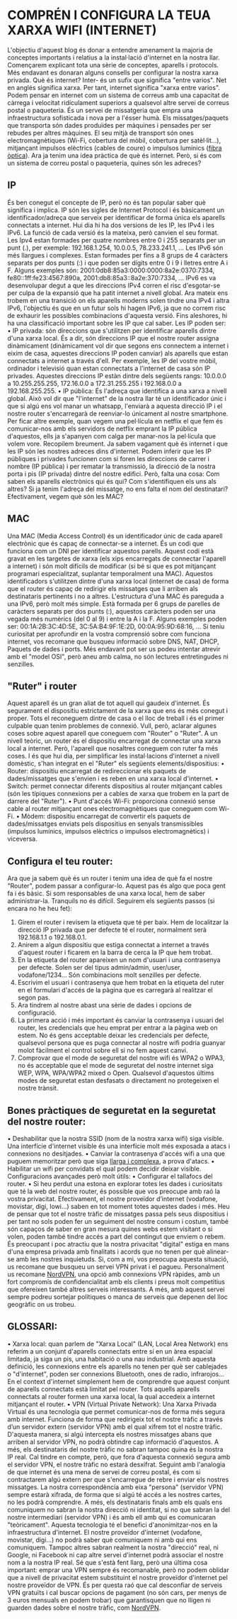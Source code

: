# COMPRÉN I CONFIGURA LA TEUA XARXA WIFI (INTERNET)

L'objectiu d'aquest blog és donar a entendre amenament la majoria de conceptes importants i relatius a la instal·lació d'internet en la nostra llar. Començarem explicant tota una sèrie de conceptes, aparells i protocols. Més endavant es donaran alguns consells per configurar la nostra xarxa privada.
Què és internet?
Inter- és un sufix que significa "entre varios". Net en anglés significa xarxa. Per tant, internet significa "xarxa entre varios". Podem pensar en internet com un sistema de correus amb una capacitat de càrrega i velocitat ridículament superiors a qualsevol altre servei de correus postal o paqueteria. És un servei de missatgeria que empra una infraestructura sofisticada i nova per a l'ésser humà. Els missatges/paquets que transporta són dades produïdes per màquines i pensades per ser rebudes per altres màquines. El seu mitjà de transport són ones electromagnètiques (Wi-Fi, cobertura del mòbil, cobertura per satèl·lit...), mitjançant impulsos elèctrics (cables de coure) o impulsos lumínics ([fibra òptica](https://www.youtube.com/watch?v=_OywbkAIJq0)). Ara ja tenim una idea pràctica de què és internet. Però, si és com un sistema de correu postal o paqueteria, quines són les adreces?

## IP

És ben conegut el concepte de IP, però no és tan popular saber què significa i implica. IP són les sigles de Internet Protocol i és bàsicament un identificador/adreça que serveix per identificar de forma única els aparells connectats a internet. Hui dia hi ha dos versions de les IP, les IPv4 i les IPv6. La funció de cada versió és la mateixa, però canvien el seu format. Les Ipv4 estan formades per quatre nombres entre 0 i 255 separats per un punt (.), per exemple: 192.168.1.254, 10.0.0.5, 78.233.241.1, ... Les IPv6 són més llargues i complexes. Estan formades per fins a 8 grups de 4 caràcters separats per dos punts (:) i que poden ser dígits entre 0 i 9 i lletres entre A i F. Alguns exemples són: 2001:0db8:85a3:0000:0000:8a2e:0370:7334, fe80::1ff:fe23:4567:890a, 2001:db8:85a3::8a2e:370:7334, ...
IPv6 es va desenvolupar degut a que les direccions IPv4 corren el risc d'esgotar-se per culpa de la expansió que ha patit internet a nivell global. Ara mateix ens trobem en una transició on els aparells moderns solen tindre una IPv4 i altra IPv6, l'objectiu és que en un futur sols hi hagen IPv6, ja que no correm risc de exhaurir les possibles combinacions d'aquesta versió. Fins aleshores, hi ha una classificació important sobre les IP que cal saber. Les IP poden ser:
•	IP privada: són direccions que s'utilitzen per identificar aparells dintre d'una xarxa local. És a dir, són direccions IP que el nostre router assigna dinàmicament (dinàmicament vol dir que segons ens connectem a internet i eixim de casa, aquestes direccions IP poden canviar) als aparells que estan connectats a internet a través d'ell. Per exemple, les IP del vostre mòbil, ordinador i televisió quan estan connectats a l'internet de casa són IP privades. Aquestes direccions IP estàn dintre dels següents rangs: 10.0.0.0 a 10.255.255.255, 172.16.0.0 a 172.31.255.255 i 192.168.0.0 a 192.168.255.255.
•	IP pública: És l'adreça que identifica a una xarxa a nivell global. Això vol dir que "l'internet" de la nostra llar té un identificador únic i que si algú ens vol manar un whatsapp, l'enviarà a aquesta direcció IP i el nostre router s'encarregarà de reenviar-lo únicament al nostre smartphone. Per ficar altre exemple, quan vegem una pel·lícula en netflix el que fem és comunicar-nos amb els servidors de netflix emprant la IP pública d'aquestos, ells ja s'apanyen com calga per manar-nos la pel·lícula que volem vore.
Recopilem breument. Ja sabem vagament què és internet i que les IP són les nostres adreces dins d'internet. Podem inferir que les IP públiques i privades funcionen com si foren les direccions de carrer i nombre (IP pública) i per rematar la transmissió, la direcció de la nostra porta i pis (IP privada) dintre del nostre edifici. Però, falta una cosa: Com saben els aparells electrònics qui és qui? Com s'identifiquen els uns als altres? Si ja tenim l'adreça del missatge, no ens falta el nom del destinatari? Efectivament, vegem què són les MAC?

## MAC

Una MAC (Media Access Control) és un identificador únic de cada aparell electrònic que és capaç de connectar-se a internet. És un codi que funciona com un DNI per identificar aquestos parells. Aquest codi està gravat en les targetes de xarxa (els xips encarregats de connectar l'aparell a internet) i són molt difícils de modificar (si bé si que es pot mitjançant programari especialitzat, suplantar temporalment una MAC). Aquestos identificadors s'utilitzen dintre d'una xarxa local (internet de casa) de forma que el router és capaç de redirigir els missatges que li arriben als destinataris pertinents i no a altres. L'estructura d'una MAC és pareguda a una IPv6, però molt més simple. Està formada per 6 grups de parelles de caràcters separats per dos punts (:), aquestos caràcters poden ser una vegada més numèrics (del 0 al 9) i entre la A i la F. Alguns exemples poden ser: 00:1A:2B:3C:4D:5E, 3C:5A:B4:9F:1E:2D, 00:0A:95:9D:68:16, ...
Si teniu curiositat per aprofundir en la vostra comprensió sobre com funciona internet, vos recomane que busqueu informació sobre DNS, NAT, DHCP, Paquets de dades i ports. Més endavant pot ser us podeu intentar atrevir amb el "model OSI", però aneu amb calma, no són lectures entretingudes ni senzilles.

## "Ruter" i router
Aquest aparell és un gran aliat de tot aquell qui gaudeix d'internet. És segurament el dispositiu estrictament de la xarxa que ens és més conegut i proper. Tots el reconeguem dintre de casa o el lloc de treball i és el primer culpable quan tenim problemes de connexió. Vull, però, aclarar algunes coses sobre aquest aparell que coneguem com "Router" o "Ruter". A un nivell teòric, un router és el dispositiu encarregat de connectar una xarxa local a internet. Però, l'aparell que nosaltres coneguem con ruter fa més coses. I és que hui dia, per simplificar les instal·lacions d'internet a nivell domèstic, s'han integrat en el "Ruter" els següents elements/dispositius:
•	Router: dispositiu encarregat de redireccionar els paquets de dades/missatges que s'envien i es reben en una xarxa local d'internet.
•	Switch: permet connectar diferents dispositius al router mitjançant cables (són les típiques connexions per a cables de xarxa que trobem en la part de darrere del "Ruter").
•	Punt d'accés Wi-Fi: proporciona connexió sense cable al router mitjançant ones electromagnètiques que coneguem com Wi-Fi.
•	Mòdem: dispositiu encarregat de convertir els paquets de dades/missatges enviats pels dispositius en senyals transmissibles (impulsos lumínics, impulsos elèctrics o impulsos electromagnètics) i viceversa.

## Configura el teu router:

Ara que ja sabem què és un router i tenim una idea de què fa el nostre "Router", podem passar a configurar-lo. Aquest pas és algo que poca gent fa i és bàsic. Si som responsables de una xarxa local, hem de saber administrar-la. Tranquils no és difícil. Seguirem els següents passos (si encara no he heu fet):
1.	Girem el router i revisem la etiqueta que té per baix. Hem de localitzar la direcció IP privada que per defecte té el router, normalment serà 192.168.1.1 o 192.168.0.1.
2.	Anirem a algun dispositiu que estiga connectat a internet a través d'aquest router i ficarem en la barra de cerca la IP que hem trobat.
3.	En la etiqueta del router apareixen un nom d'usuari i una contrasenya per defecte. Solen ser del tipus admin/admin, user/user, vodafone/1234... Són combinacions molt senzilles per defecte.
4.	Escrivim el usuari i contrasenya que hem trobat en la etiqueta del ruter en el formulari d'accés de la pàgina que es carregarà al realitzar el segon pas.
5.	Ara tindrem al nostre abast una sèrie de dades i opcions de configuració.
6.	La primera acció i més important és canviar la contrasenya i usuari del router, les credencials que heu emprat per entrar a la pàgina web on estem. No és gens acceptable deixar les credencials per defecte, qualsevol persona que es puga connectar al nostre wifi podria guanyar molot fàcilment el control sobre ell si no fem aquest canvi.
7.	Comprovar que el mode de seguretat del nostre wifi és WPA2 o WPA3, no és acceptable que el mode de seguretat del nostre internet siga WEP, WPA, WPA/WPA2 mixed o Open. Qualsevol d'aquestos últims modes de seguretat estan desfasats o directament no protegeixen el nostre trànsit.

## Bones pràctiques de seguretat en la seguretat del nostre router:

•	Deshabilitar que la nostra SSID (nom de la nostra xarxa wifi) siga visible. Una interfície d'internet visible és una interfície molt més exposada a atacs i connexions no desitjades.
•	Canviar la contrasenya d'accés wifi a una que puguem memoritzar però que siga [llarga i complexa](https://github.com/Vicentvibes/Blog_personal/blob/main/ciberconsells/Contrasenyes.md#bones-pr%C3%A0ctiques-per-crear-contrasenyes), a prova d'atacs.
•	Habilitar un wifi per convidats el qual podem decidir deixar visible.
Configuracions avançades però molt útils:
•	Configurar el tallafocs del router.
•	Si heu perdut una estona en explorar totes les dades i curiositats que té la web del nostre router, és possible que vos preocupe amb raó la vostra privacitat. Efectivament, el nostre proveïdor d’internet (vodafone, movistar, digi, lowi...) saben en tot moment totes aquestes dades i més. Heu de pensar que tot el nostre tràfic de missatges passa pels seus dispositius i per tant no sols poden fer un seguiment del nostre consum i costum, també són capaços de saber en gran mesura quines webs estem visitant o si volen, poden també tindre accés a part del contingut que enviem o rebem. És preocupant i poc atractiu que la nostra privacitat "digital" estiga en mans d'una empresa privada amb finalitats i acords que no tenen per què alinear-se amb les nostres inquietuds. Si, com a mi, vos preocupa aquesta situació, us recomane que busqueu un servei VPN privat i el pagueu. Personalment us recomane [NordVPN](https://nordvpn.com/es/offer-site/), una opció amb connexions VPN ràpides, amb un fort compromís de confidencialitat amb els clients i preus molt competitius que ofereixen també altres serveis interessants. A més, amb aquest servei sempre podreu sortejar polítiques o manca de serveis que depenen del lloc geogràfic on us trobeu.


## GLOSSARI:

•	Xarxa local: quan parlem de "Xarxa Local" (LAN, Local Area Network) ens referim a un conjunt d'aparells connectats entre sí en un àrea espacial limitada, ja siga un pis, una habitació o una nau industrial. Amb aquesta definició, les connexions entre els aparells no tenen per què ser cablejades o "d'internet", poden ser connexions Bluetooth, ones de radio, infrarojos... En el context d'internet simplement hem de comprendre que aquest conjunt de aparells connectats està limitat pel router. Tots aquells aparells connectats al router formen una xarxa local, la qual accedeix a internet mitjançant el router.
•	VPN (Virtual Private Network): Una Xarxa Privada Virtual és una tecnologia que permet comunicar-nos de forma més segura amb internet. Funciona de forma que redirigeix tot el nostre tràfic a través d’un servidor extern (servidor VPN) amb el qual xifrem tot el nostre tràfic. D'aquesta manera, si algú intercepta els nostres missatges abans que arriben al servidor VPN, no podrà obtindre cap informació d'aquestos. A més, els destinataris del nostre tràfic no sabran tampoc quina és la nostra IP real. Cal tindre en compte, però, que fora d'aquesta connexió segura amb el servidor VPN, el nostre tràfic no estarà desxifrat. Seguint amb l'analogia de que internet és una mena de servei de correu postal, és com si contractarem algú extern per que s'encarregue de rebre i enviar els nostres missatges. La nostra correspondència amb eixa "persona" (servidor VPN) sempre estarà xifrada, de forma que si algú té accés a les nostres cartes, no les podrà comprendre. A més, els destinataris finals amb els quals ens comuniquem no sabran la nostra direcció ni identitat, si no que sabran la del nostre intermediari (servidor VPN) i és amb ell amb qui es comunicaran "teòricament". Aquesta tecnologia té el benefici d'anonimitzar-nos en la infraestructura d'internet. El nostre proveïdor d'internet (vodafone, movistar, digi...) no podrà saber què comuniquem ni amb qui ens comuniquem. Tampoc altres sabran realment la nostra "direcció" real, ni Google, ni Facebook ni cap altre servei d'internet podrà associar el nostre nom a la nostra IP real. Sé que s'està fent llarg, però una última cosa important: emprar una VPN sempre és recomanable, però no podem oblidar que a nivell de privacitat estem substituint el nostre proveïdor d'internet pel nostre proveïdor de VPN. És per questa raó que cal desconfiar de serveis VPN gratuïts i cal buscar opcions de pagament (no són cars, per menys de 3 euros mensuals en podem trobar) que garantisquen que no lligen ni guarden dades sobre el nostre tràfic, com [NordVPN](https://nordvpn.com/es/offer-site/).






